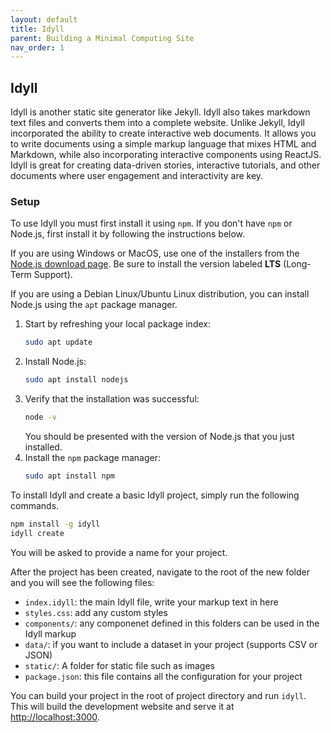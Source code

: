 ```yaml
---
layout: default
title: Idyll
parent: Building a Minimal Computing Site
nav_order: 1
---
```


## Idyll

Idyll is another static site generator like Jekyll. Idyll also takes markdown text files and converts them into a complete website. Unlike Jekyll, Idyll incorporated the ability to create interactive web documents. It allows you to write documents using a simple markup language that mixes HTML and Markdown, while also incorporating interactive components using ReactJS. Idyll is great for creating data-driven stories, interactive tutorials, and other documents where user engagement and interactivity are key.  

### Setup

To use Idyll you must first install it using `npm`. If you don't have `npm` or Node.js, first install it by following the instructions below.  

If you are using Windows or MacOS, use one of the installers from the [Node.js download page](https://nodejs.org/en/download/). Be sure to install the version labeled **LTS** (Long-Term Support).  

If you are using a Debian Linux/Ubuntu Linux distribution, you can install Node.js using the `apt` package manager.  

1. Start by refreshing your local package index: 
    ```bash
    sudo apt update
    ```
2. Install Node.js: 
    ```bash
    sudo apt install nodejs
    ```
3. Verify that the installation was successful: 
    ```bash
    node -v
    ```
    You should be presented with the version of Node.js that you just installed.
4. Install the `npm` package manager:
    ```bash
    sudo apt install npm
    ```

To install Idyll and create a basic Idyll project, simply run the following commands.
```bash
npm install -g idyll
idyll create
```

You will be asked to provide a name for your project.  

After the project has been created, navigate to the root of the new folder and you will see the following files:  
- `index.idyll`: the main Idyll file, write your markup text in here
- `styles.css`: add any custom styles
- `components/`: any componenet defined in this folders can be used in the Idyll markup
- `data/`: if you want to include a dataset in your project (supports CSV or JSON)
- `static/`: A folder for static file such as images
- `package.json`: this file contains all the configuration for your project

You can build your project in the root of project directory and run `idyll`. This will build the development website and serve it at [http://localhost:3000](http://localhost:3000).  
